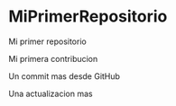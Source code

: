 # MiPrimerRepositorio

Mi primer repositorio

Mi primera contribucion

Un commit mas desde GitHub

Una actualizacion mas
